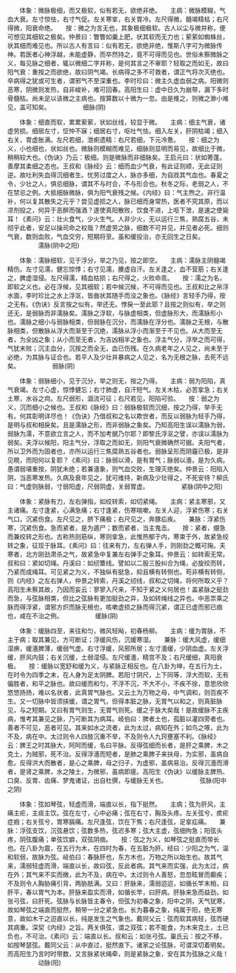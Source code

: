 <!-- { "loadSidebar": true } -->
　　体象：微脉极细，而又极软，似有若无，欲绝非绝。　　主病：微脉模糊，气血大衰。左寸惊怯，右寸气促。左关寒挛，右关胃冷。左尺得微，髓竭精枯；右尺得微，阳衰命绝。　　按：微之为言无也，其象极细极软。古人以尘与微并称，便可想见其细软之极矣。仲景曰：瞥瞥如羹上肥，状其软而无力也；萦萦如蜘蛛丝，状其细而难见也。所以古人有言曰：似有若无，欲绝非绝，惟斯八字可为微脉传神。若医者心神浮越，未能虚静，而卒然持之，竟不可得而见也。世俗未察微脉之义，每见脉之细者，辄以微细二字并称，是何其言之不审耶？轻取之而如无，故曰阳气衰：重按之而欲绝，故曰阴气竭。长病得之多不可救者，谓正气将次灭绝也。卒病得之犹或可生者，谓邪气不至深重也。李时珍曰：微主久虚血弱之病。阳微则恶寒，阴微则发热，自非峻补，难可回春。高阳生曰：虚中日久为崩带，漏下多时骨髓枯。尚未足以该微之主病也。按算数以十微为一忽。由是推之，则微之渺小难见，盖可知矣。
　　　　　细脉(阴)

　　体象：细直而软，累累萦萦，状如丝线，较显于微。　　主病：细主气衰，诸虚劳损。细居左寸，怔忡不寐；细居右寸，呕吐气怯。细入左关，肝阴枯竭；细入右关，胃虚胀满。左尺若细，泄痢遗精：右尺若细，下元冷惫。　　按：细之为义，小也细也，状如丝也。微脉则模糊而难见，细脉则显明而易见，故细比于微，稍稍较大也。《伪诀》乃云：极细。则是微脉而非细脉矣。王启元曰：状如莠蓬。善摩其柔细之态也。王叔和《脉经》云：细而血少气衰，有此证则顺，无此证则逆。故吐利失血得沉细者生。忧劳过度之人，脉亦多细，为自戕其气血也。春夏之令，少壮之人，俱忌细脉，谓其不与时合，不与形合也。秋冬之际，老弱之人，不在禁忌之例。大抵细脉微脉，俱为阳气衰残之候。《内经》曰：气主煦之。非行温补，何以复其散失之元乎？尝见虚损之人，脉已细而身常热，医者不究其原，而以凉剂投之，何异于恶醉而强酒？遂使真阳散败，饮食不进，上呕下泄，是速之使毙耳！《素问》云：壮火食气，少火生气。人非少火，无以运行三焦，熟腐五谷，未彻乎此者，安足以操司命之权哉？然虚劳之脉，细数不可并见，并见者必死。细则气衰，数则血败，气血交穷，短期将至。虽和缓投治，亦无回生之日矣。
　　　　　濡脉(阴中之阳)

　　体象：濡脉细软，见于浮分，举之乃见，按之即空。　　主病：濡脉主阴髓竭精伤。左寸见濡，健忘惊悸；右寸见濡，腠虚自汗。左关逢之，血不营筋；右关逢之，脾虚湿侵。左尺得濡，精血枯损；右尺得之，火败命乖。　　按：濡之为名，即软之义也。必在浮候，见其细软；若中候沉候，不可得而见也。王叔和比之帛浮水面，李时珍比之水上浮沤，皆曲状其随手而没之象也。《脉经》言轻手乃得，按之无有。《伪诀》反言按之似有，举还无。悖戾一至此耶？且按之则似有，举之则还无，是弱脉而非濡脉矣。濡脉之浮软，与脉虚相类，但虚脉形大，而濡脉形小也。濡脉之细小与弱脉相类，但弱脉在沉分，而濡脉在浮分也。濡脉之无根，与散脉相类，但散脉从浮大而渐至于沉绝，濡脉从浮小而渐至于不见也。从大而至无者，为全凶之象；从小而至无者，为吉凶相半之象也。浮主气分，浮举之而可得，气犹未败；沉主血分，沉按之而全无，血已伤残。在久病老年之人见之，尚未至于必绝，为其脉与证合也。若平人及少壮并暴病之人见之，名为无根之脉，去死不远矣。
　　　　　弱脉(阴)

　　体象：弱脉细小，见于沉分，举之则无，按之乃得。　　主病：弱为阳陷，真气衰竭。左寸心虚，惊悸健忘；右寸肺虚，自汗短气。左关木枯，必苦挛急；右关土寒，水谷之疴。左尺弱形，涸流可征；右尺若见，阳陷可验。　　按：弱之为义，沉而细小之候也。王叔和《脉经》曰：弱脉极软而沉细，按之乃得，举手无有。何其彰明详尽也！《伪诀》乃借叔和之名以欺世者，而反以弱脉为轻手乃得，是明与叔和相戾矣。且是濡脉之形，而非弱脉之象矣。乃知高阳生误以濡脉为弱，弱脉为濡，不意欲立言之人，而不加考据乃尔耶？即黎氏浮沤之譬，亦误以濡脉为弱矣。夫浮以候阳，阳主气分，浮取之而如无，则阳气衰微确然可据。夫阳气者，所以卫外而为固者也，亦所以运行三焦腐熟五谷者也。弱脉呈形而阴霾已极，是非见睍，而阳何以复耶？《素问》曰：脉弱以滑，是有胃气；脉弱以濇，是为久病。愚谓弱堪重按，阴犹未绝；若兼濇象，则气血交败，生理灭绝矣。仲景云：阳陷入阴，当恶寒发热。久病及衰年见之，犹可维持，新病及少壮得之，不死安待？柳氏曰：气虚则脉弱，寸弱阳虚，尺弱阴虚，关弱胃虚。
　　　　　紧脉(阴中之阳)

　　体象：紧脉有力，左右弹指，如绞转索，如切紧绳。　　主病：紧主寒邪，又主诸痛。左寸逢紧，心满急痛；右寸逢紧，伤寒喘嗽。左关人迎，浮紧伤寒；右关气口，沉紧伤食。左尺见之，脐下痛极；右尺见之，奔豚疝疾。　　兼脉：浮紧伤寒，沉紧伤食。急而紧者，是为遁尸；数而紧者，当主鬼击。　　按：紧者，绷急而兼绞转之形也。古称热则筋纵，寒则挛急，此惟热郁于内，寒束于外，故紧急绞转之象，征现于脉耳。《素问》曰：往来有力，左右弹人手，则刚劲之概可掬。夫寒者，北方刚劲肃杀之气，故紧急中复兼左右弹手之象耳。仲景云：如转索无常。叔和曰：紧如切绳。丹溪曰：如纫簟线。譬如以二股三股纠合为绳，必旋绞而转，乃紧而成绳耳。可见紧之为义，不独纵有挺急，抑且横有转侧也。苟非横有转侧，则《内经》之左右弹人，仲景之转索，丹溪之纫线，叔和之切绳，将何所取义乎？高阳生未察其故，乃因而妄云：寥寥入尺来，不知于紧之义何居也！盖紧脉之挺劲而急，与弦脉相类，但比之弦脉有更加挺劲之异，及如转绳线之异也。中恶祟乘之脉而得浮紧，谓邪方炽而脉无根也，咳嗽虚损之脉而得沉紧，谓正已虚而邪已痼也，咸在不治之例。
　　　　　缓脉(阴)

　　体象：缓脉四至，来往和匀，微风轻飐，初春杨柳。　　主病：缓为胃脉，不主于病；取其兼见，方可断证；浮缓风伤，沉缓寒湿。　　兼脉：缓大风虚，缓细湿痹，缓濇脾薄，缓弱气虚。右寸浮缓，风邪所居；左寸濇缓，少阴血虚。左关浮缓，肝风内鼓；右关沉缓，土弱湿侵。左尺缓濇，精宫不及；右尺缓细，真阳衰极。　　按：缓脉以宽舒和缓为义，与紧脉正相反也。在八卦为坤，在五行为土，在时令为四季之末，在人身为足太阴脾。若阳寸阴尺，上下同等，浮大而软，无有偏胜者，和平之脉也。故曰缓而和匀，不浮不沉，不大不小，不疾不徐，意思欣欣悠悠扬扬，难以名状者，此真胃气脉也。又云土为万物之母，中气调和，则百疾不生。又一切脉中皆须挟缓，谓之胃气，但得本脏之脉，无胃气以和之，则真脏脉见，与之短期。又曰有胃气则生，无胃气则死。缓之于脉大矣哉！是故缓脉不主疾病，惟考其兼见之脉，乃可断其为病耳。岐伯曰：脾者土也，孤脏以灌四旁者也。善者不可见，恶者可见。其来如水之流者，此为太过，病知在外；如鸟之啄，此为不及，病在中。太过则令人四肢沉重不举，不及则令人九窍壅塞不利。《脉经》云：脾王之时其脉大，阿阿而缓，名曰平脉。反得弦细而长者，是肝之乘脾，木之克土，为贼邪，死不治。反得浮濇而短者，是肺之乘脾子来扶母，为实邪，虽病自愈。反得洪大而散者，是心之乘脾，母之归子，为虚邪，虽病易治。反得沉濇而滑者，是肾之乘脾，水之陵土，为微邪，虽病即瘥。高阳生《伪诀》以缓脉主脾热、口臭、反胃、齿痛、梦鬼诸证，出自杜撰，与缓脉无关也。
　　　　　弦脉(阳中之阴)

　　体象：弦如琴弦，轻虚而滑，端直以长，指下挺然。　　主病；弦为肝风，主痛主疟，主痰主饮。弦在左寸，心中必痛；弦在右寸，胸及头疼。左关弦兮，痎疟症瘕；右关弦兮，胃寒膈痛。左尺逢弦，饮在下焦；右尺逢弦，足挛疝痛。　　兼脉：浮弦支饮，沉弦悬饮；弦数多热，弦迟多寒；弦大主虚，弦细拘急；阳弦头疼，阴弦腹痛；单弦饮癖，双弦阴痼。　　按：弦之为义，如琴弦之挺直而带长也。在八卦为震，在五行为木，在四时为春，在五脏为肝。经曰：少阳之为气，温和软弱，故脉为弦。岐伯曰：春脉肝也，东方木也，万物之所以始生也。故其气来，濡弱轻虚而滑，端直以长，故曰弦，反此者病。其气来而实强，此为太过，病在外；其气来不实而微，此为不及，病在中。太过则令人善怒，忽忽眩冒而癫疾；不及则令人胸胁痛引背，两胁胠满。又曰：肝脉来，濡弱迢迢，如循长竿末梢，曰肝平，春以胃气为本。肝脉来盈实而滑，如循长竿，曰肝病。肝脉来急而益劲，如张弓弦，曰肝死。弦脉与长脉皆主春令，但弦为初春之象，阳中之阴，天气犹寒，故如琴弦之端直而挺然，稍带一分之紧急也。长为暮春之象，纯属于阳，绝无寒意，故如木干之迢直以长，纯是发生之气象也。戴同父云：弦而软其病轻，弦而硬其病重。深契《内经》之旨。两关俱弦，谓之双弦；若不能食，为木来克土，土已负也，不可治。《素问》云：端直以长。叔和云：如张弓弦。巢氏云：按之不移，如按琴瑟弦。戴同父云：从中直过，挺然直下。诸家之论弦脉，可谓深切着明矣。而高阳生乃言时时带数，又言脉紧状绳牵，则是紧脉之象，安在其为弦脉之义哉！
　　　　　动脉(阳)

